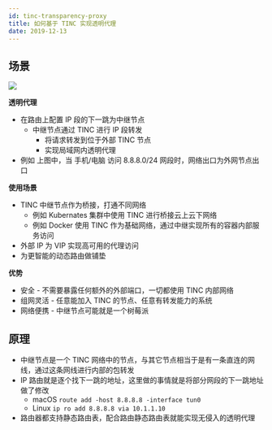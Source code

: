 ```yaml
---
id: tinc-transparency-proxy
title: 如何基于 TINC 实现透明代理
date: 2019-12-13
---
```


## 场景

![](https://www.plantuml.com/plantuml/svg/SoWkIImgISaluKh9J2zABCXGS5UevihBJqcDBiv8B4YrJSglq2akgSn9jKtBpCb9JT59pi_9Bx8jAKhCAov8B4hDAz41IK14bPITd5nStPoKOhaWXaM3J2fEBR0rZENYIaykKD2rKoXApKciZCv9J4hDiRLvsjFwOk-Qf_qJxO0ACeiX2l9BIrABO2fUxfxnOjsI5zlNFv-o4QW8h1jJbOKU21he6vc0r82bG8eAai7MmcrRCktvtealkfgUD-sqIIhIjpCqq3C4GGEWBg3jC7MUmG7wB_PFU35XwTEfRM25pwTiVR9_uUE6nXUDKrusp08odY_V_RHh1Sn5C9rFTgnzldivn0Rz44y_PqpBZ24SIoCzGpCBiELWPwC4exE5gvcpfHBCAp3J8Q6W3_J3qzRD-k6PRfdePc6OvERcxE9Y13I9go0PPioppkvdStRf0_tqecKYkd8tIsSJeF9QBeVKl1HWmW00)

**透明代理**

- 在路由上配置 IP 段的下一跳为中继节点
  - 中继节点通过 TINC 进行 IP 段转发
    - 将请求转发到位于外部 TINC 节点
    - 实现局域网内透明代理
- 例如 上图中，当 手机/电脑 访问 8.8.8.0/24 网段时，网络出口为外网节点出口

**使用场景**

- TINC 中继节点作为桥接，打通不同网络
  - 例如 Kubernates 集群中使用 TINC 进行桥接云上云下网络
  - 例如 Docker 使用 TINC 作为基础网络，通过中继实现所有的容器内部服务访问
- 外部 IP 为 VIP 实现高可用的代理访问
- 为更智能的动态路由做铺垫

**优势**

- 安全 - 不需要暴露任何额外的外部端口，一切都使用 TINC 内部网络
- 组网灵活 - 任意能加入 TINC 的节点、任意有转发能力的系统
- 网络便携 - 中继节点可能就是一个树莓派

## 原理

- 中继节点是一个 TINC 网络中的节点，与其它节点相当于是有一条直连的网线，通过这条网线进行内部的包转发
- IP 路由就是逐个找下一跳的地址，这里做的事情就是将部分网段的下一跳地址做了修改
  - macOS `route add -host 8.8.8.8 -interface tun0`
  - Linux `ip ro add 8.8.8.8 via 10.1.1.10`
- 路由器都支持静态路由表，配合路由静态路由表就能实现无侵入的透明代理
